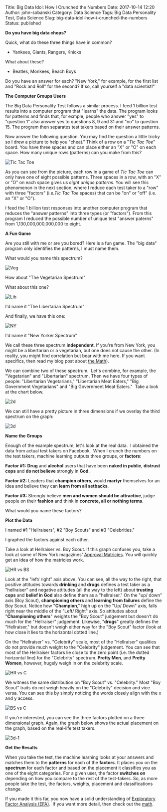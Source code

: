 Title: Big Data Idol:  How I Crunched the Numbers
Date: 2017-10-14 12:20
Author: john-sobanski
Category: Data Science
Tags: Big Data Personality Test, Data Science
Slug: big-data-idol-how-i-crunched-the-numbers
Status: published

**Do you have big data chops?**

Quick, what do these three things have in common?

  - Yankees, Giants, Rangers, Knicks

What about these?

  - Beatles, Monkees, Beach Boys

Do you have an answer for each? "New York," for example, for the first list and "Rock and Roll" for the second? If so, call yourself a "data scientist!"

**The Computer Groups Users**

The Big Data Personality Test follows a similar process. I feed 1 billion test results into a computer program that "learns" the data. The program looks for patterns and finds that, for exmple, people who answer "yes" to "question 1" also answer yes to questions 8, 9 and 31 and "no" to question 15. The program then separates test takers based on their answer patterns.

Now answer the following question. You may find the question a little tricky so I drew a picture to help you "cheat." Think of a row on a "*Tic Tac Toe*" board. You have three spaces and can place either an "X" or "O" on each space. How many unique rows (patterns) can you make from this?

![Tic Tac Toe]({static}/images/Big_Data_Idol_How_I_Crunched_the_Numbers/tictac.png)

As you can see from the picture, each row in a game of *Tic Tac Toe* can only have one of eight possible patterns. Three spaces in a row, with an "X" or "O" on each space gives us *eight unique patterns*. You will see this phenomenon in the next section, where I reduce each test taker to a "row" with three "factors" (i.e.*Tic Tac Toe* spaces) that can be "on" or "off" (i.e. an "X" or "O").

I feed the 1 billion test responses into another computer program that reduces the "answer patterns" into three types (or "factors"). From this program I reduced the possible number of unique test "answer paterns" from 1,130,000,000,000,000 to eight.

**A Fun Game**

Are you still with me or are you bored? Here is a fun game. The "big data" program only identifies the patterns, I must name them.

What would you name this spectrum?

![Veg]({static}/images/Big_Data_Idol_How_I_Crunched_the_Numbers/veg.png)

How about "The Vegetarian Spectrum"

What about this one?

![Lib]({static}/images/Big_Data_Idol_How_I_Crunched_the_Numbers/lib.png)

I'd name it "The Libertarian Spectrum"

And finally, we have this one:

![NY]({static}/images/Big_Data_Idol_How_I_Crunched_the_Numbers/ny.png)

I'd name it "New Yorker Spectrum"

We call these three spectrum **independent**. If you're from New York, you might be a libertarian or a vegetarian, but one does not cause the other. (In reality, you might find correlation but bear with me here. If you want specifics, then read my blog post about [the Math]({filename}/big-data-idol-the-math.md)).

We can combine two of these spectrum.  Let's combine, for example, the "Vegetarian" and "Libertarian" spectrum. Then we have four types of people: "Libertarian Vegetarians," "Libertarian Meat Eaters," "Big Government Vegetarians" and "Big Government Meat Eaters."  Take a look at the chart below.

![2d]({static}/images/Big_Data_Idol_How_I_Crunched_the_Numbers/2d.png)

We can still have a pretty picture in three dimensions if we overlay the third spectrum on the graph:

![3d]({static}/images/Big_Data_Idol_How_I_Crunched_the_Numbers/3d.png)

**Name the Groups**

Enough of the example spectrum, let's look at the real data.  I obtained the data from actual test takers on Facebook.  When I crunch the numbers on the test takers, machine learning outputs three groups, or **factors**:

**Factor \#1:** **Drug** and **alcohol** users that have been **naked in public**, **distrust cops** and **do not believe** strongly in **God**.  

**Factor \#2:** Leaders that **champion others**, would **martyr** themselves for an idea and believe they can **learn from all setbacks**.  

**Factor \#3:** Strongly believe **men and women should be attractive**, judge people on their **fashion** and think in **concrete, all or nothing terms**.

What would you name these factors?

**Plot the Data**

I named \#1 "Hellraisers", \#2 "Boy Scouts" and \#3 "Celebrities."

I graphed the factors against each other.

Take a look at Hellraiser vs. Boy Scout. If this graph confuses you, take a look at some of New York magazines' [Approval Matricies](http://nymag.com/nymag/culture/approvalmatrix/archive/). You will quickly get an idea of how the matricies work.

![HR vs BS]({static}/images/Big_Data_Idol_How_I_Crunched_the_Numbers/hr_v_bs-1024x794.png)

Look at the "left/ right" axis above. You can see, all the way to the right, that positive attitudes towards **drinking** and **drugs** defines a test taker as a "hellraiser" and negative attitudes (all the way to the left) about **trusting cops** and **belief in God** also define them as a "hellraiser." On the "up/ down" axis (Boy Scout), **championing others** and **learning from failures** define the Boy Scout. Notice how "**Champion**," high up on the "Up/ Down" axis, falls right near the middle of the "Left/ Right" axis. So attitudes about "**Championing others**" weights the "Boy Scout" judgement but doesn't do much for the "Hellraiser" judgement. Likewise, "**drugs**" greatly defines the "Hellraiser," but doesn't weigh either way for the "Boy Scout" factor (look at how close it lies to the horizontal dotted line.)

On the "Hellraiser" vs. "Celebrity" scale, most of the "Hellraiser" qualities do not provide much weight to the "Celebrity" judgement. You can see that most of the Hellraiser factors lie close to the zero point (i.e. the dotted horizontal line) for the "Celebrity" spectrum. **Pretty Men**, and **Pretty Women**, however, hugely weigh in on the celebrity scale.

![HR vs C]({static}/images/Big_Data_Idol_How_I_Crunched_the_Numbers/hr_v_c-1024x794.png)

We witness the same distribution on "Boy Scout" vs. "Celebrity." Most "Boy Scout" traits do not weigh heavily on the "Celebrity" decision and vice versa. You can see this by simply noticing the words closely align with the x and y access.

![BS vs C]({static}/images/Big_Data_Idol_How_I_Crunched_the_Numbers/bs_v_c-1024x794.png)

If you're interested, you can see the three factors plotted on a three dimensional graph. Again, the graph below shows the actual placement on the graph, based on the real-life test takers.

![3d-1]({static}/images/Big_Data_Idol_How_I_Crunched_the_Numbers/3d-1-1024x794.png)

**Get the Results**

When you take the test, the machine learning looks at your answers and matches them to the **patterns** for each of the **factors**. It places you on the **spectrum** for each factor and based on the placement it classifies you as one of the eight categories. For a given user, the factor **switches on** depending on how you compare to the rest of the test-takers. So, as more people take the test, the factors, weights, placement and classifications change.

If you made it this far, you now have a solid understanding of [Exploratory Factor Analysis (EFA)](https://en.wikipedia.org/wiki/Exploratory_factor_analysis).  If you want more detail, then check out the [math]({filename}/big-data-idol-the-math.md).
